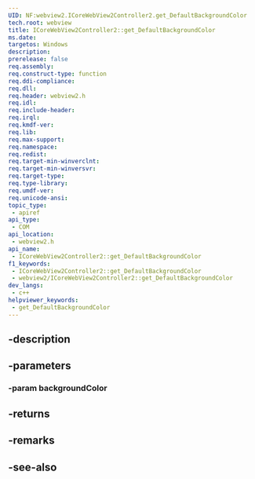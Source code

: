```yaml
---
UID: NF:webview2.ICoreWebView2Controller2.get_DefaultBackgroundColor
tech.root: webview
title: ICoreWebView2Controller2::get_DefaultBackgroundColor
ms.date: 
targetos: Windows
description: 
prerelease: false
req.assembly: 
req.construct-type: function
req.ddi-compliance: 
req.dll: 
req.header: webview2.h
req.idl: 
req.include-header: 
req.irql: 
req.kmdf-ver: 
req.lib: 
req.max-support: 
req.namespace: 
req.redist: 
req.target-min-winverclnt: 
req.target-min-winversvr: 
req.target-type: 
req.type-library: 
req.umdf-ver: 
req.unicode-ansi: 
topic_type:
 - apiref
api_type:
 - COM
api_location:
 - webview2.h
api_name:
 - ICoreWebView2Controller2::get_DefaultBackgroundColor
f1_keywords:
 - ICoreWebView2Controller2::get_DefaultBackgroundColor
 - webview2/ICoreWebView2Controller2::get_DefaultBackgroundColor
dev_langs:
 - c++
helpviewer_keywords:
 - get_DefaultBackgroundColor
---
```


## -description

## -parameters

### -param backgroundColor

## -returns

## -remarks

## -see-also

